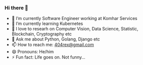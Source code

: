 ### Hi there 👋

- 🔭 I’m currently Software Engineer working at Komhar Services
- 🌱 I’m currently learning Kubernetes
- 🔬 I love to researh on Computer Vision, Data Science, Statistic, Blockchain, Cryptography etc 
- 💬 Ask me about Python, Golang, Django etc
- 📫 How to reach me: 404rex@gmail.com
- 😄 Pronouns: He/him
- ⚡ Fun fact: Life goes on. Not funny...
